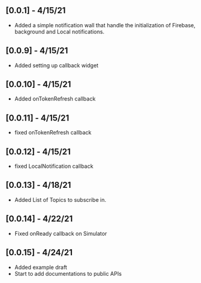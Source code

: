 ## [0.0.1] - 4/15/21

* Added a simple notification wall that handle the initialization of Firebase, background and Local notifications.

## [0.0.9] - 4/15/21

* Added setting up callback widget

## [0.0.10] - 4/15/21

* Added onTokenRefresh callback


## [0.0.11] - 4/15/21

* fixed onTokenRefresh callback

## [0.0.12] - 4/15/21

* fixed LocalNotification callback

## [0.0.13] - 4/18/21

* Added List of Topics to subscribe in.
 
## [0.0.14] - 4/22/21

* Fixed onReady callback on Simulator 

## [0.0.15] - 4/24/21

* Added example draft
* Start to add documentations to public APIs 

